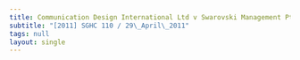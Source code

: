 ```yaml
---
title: Communication Design International Ltd v Swarovski Management Pte Ltd
subtitle: "[2011] SGHC 110 / 29\_April\_2011"
tags: null
layout: single
---
```


